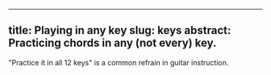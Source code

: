 ---
title: Playing in any key
slug: keys
abstract: Practicing chords in any (not every) key.
--

"Practice it in all 12 keys" is a common refrain in guitar instruction. 

